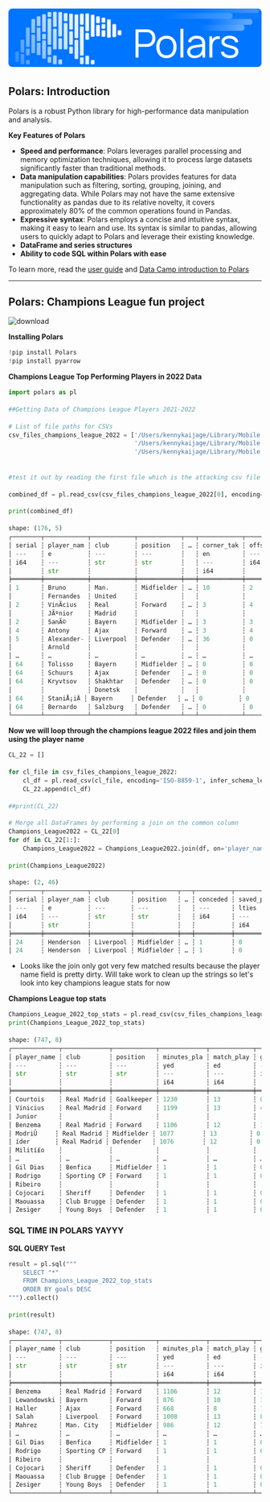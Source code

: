 <h1 align="center">
  <img src="https://raw.githubusercontent.com/pola-rs/polars-static/master/banner/polars_github_banner.svg" alt="Polars logo">
  <br>
</h1>


## Polars: Introduction 

Polars is a robust Python library for high-performance data manipulation and analysis.

**Key Features of Polars**
- **Speed and performance**: Polars leverages parallel processing and memory optimization techniques, allowing it to process large datasets significantly faster than traditional methods.
- **Data manipulation capabilities**: Polars provides features for data manipulation such as filtering, sorting, grouping, joining, and aggregating data. While Polars may not have the same extensive functionality as pandas due to its relative novelty, it covers approximately 80% of the common operations found in Pandas.
- **Expressive syntax**: Polars employs a concise and intuitive syntax, making it easy to learn and use. Its syntax is similar to pandas, allowing users to quickly adapt to Polars and leverage their existing knowledge.
- **DataFrame and series structures**
- **Ability to code SQL within Polars with ease**

To learn more, read the [user guide](https://docs.pola.rs/) and [Data Camp introduction to Polars](https://www.datacamp.com/blog/an-introduction-to-polars-python-s-tool-for-large-scale-data-analysis)

***

## Polars: Champions League fun project 
![download](https://github.com/user-attachments/assets/bef70db7-d093-4580-8a13-d6c3ac48f444)

**Installing Polars**
```Python
!pip install Polars
!pip install pyarrow
```


**Champions League Top Performing Players in 2022 Data**
```Python
import polars as pl

##Getting Data of Champions League Players 2021-2022

# List of file paths for CSVs
csv_files_champions_league_2022 = ['/Users/kennykaijage/Library/Mobile Documents/com~apple~CloudDocs/Desktop/Datasets/Datasets_for_projects/attacking.csv', '/Users/kennykaijage/Library/Mobile Documents/com~apple~CloudDocs/Desktop/Datasets/Datasets_for_projects/disciplinary.csv', '/Users/kennykaijage/Library/Mobile Documents/com~apple~CloudDocs/Desktop/Datasets/Datasets_for_projects/distributon.csv', 
                                   '/Users/kennykaijage/Library/Mobile Documents/com~apple~CloudDocs/Desktop/Datasets/Datasets_for_projects/key_stats.csv', '/Users/kennykaijage/Library/Mobile Documents/com~apple~CloudDocs/Desktop/Datasets/Datasets_for_projects/goals.csv', 
                                   '/Users/kennykaijage/Library/Mobile Documents/com~apple~CloudDocs/Desktop/Datasets/Datasets_for_projects/defending.csv','/Users/kennykaijage/Library/Mobile Documents/com~apple~CloudDocs/Desktop/Datasets/Datasets_for_projects/goalkeeping.csv']


#test it out by reading the first file which is the attacking csv file

combined_df = pl.read_csv(csv_files_champions_league_2022[0], encoding='ISO-8859-1', infer_schema_length=10000, ignore_errors=True )

print(combined_df)

shape: (176, 5)
┌────────┬────────────┬────────────┬────────────┬───┬────────────┬──────────┬──────────┬───────────┐
│ serial ┆ player_nam ┆ club       ┆ position   ┆ … ┆ corner_tak ┆ offsides ┆ dribbles ┆ match_pla │
│ ---    ┆ e          ┆ ---        ┆ ---        ┆   ┆ en         ┆ ---      ┆ ---      ┆ yed       │
│ i64    ┆ ---        ┆ str        ┆ str        ┆   ┆ ---        ┆ i64      ┆ i64      ┆ ---       │
│        ┆ str        ┆            ┆            ┆   ┆ i64        ┆          ┆          ┆ i64       │
╞════════╪════════════╪════════════╪════════════╪═══╪════════════╪══════════╪══════════╪═══════════╡
│ 1      ┆ Bruno      ┆ Man.       ┆ Midfielder ┆ … ┆ 10         ┆ 2        ┆ 7        ┆ 7         │
│        ┆ Fernandes  ┆ United     ┆            ┆   ┆            ┆          ┆          ┆           │
│ 2      ┆ VinÃ­cius   ┆ Real       ┆ Forward    ┆ … ┆ 3          ┆ 4        ┆ 83       ┆ 13        │
│        ┆ JÃºnior    ┆ Madrid     ┆            ┆   ┆            ┆          ┆          ┆           │
│ 2      ┆ SanÃ©      ┆ Bayern     ┆ Midfielder ┆ … ┆ 3          ┆ 3        ┆ 32       ┆ 10        │
│ 4      ┆ Antony     ┆ Ajax       ┆ Forward    ┆ … ┆ 3          ┆ 4        ┆ 28       ┆ 7         │
│ 5      ┆ Alexander- ┆ Liverpool  ┆ Defender   ┆ … ┆ 36         ┆ 0        ┆ 9        ┆ 9         │
│        ┆ Arnold     ┆            ┆            ┆   ┆            ┆          ┆          ┆           │
│ …      ┆ …          ┆ …          ┆ …          ┆ … ┆ …          ┆ …        ┆ …        ┆ …         │
│ 64     ┆ Tolisso    ┆ Bayern     ┆ Midfielder ┆ … ┆ 0          ┆ 0        ┆ 0        ┆ 4         │
│ 64     ┆ Schuurs    ┆ Ajax       ┆ Defender   ┆ … ┆ 0          ┆ 0        ┆ 0        ┆ 3         │
│ 64     ┆ Kryvtsov   ┆ Shakhtar   ┆ Defender   ┆ … ┆ 0          ┆ 0        ┆ 0        ┆ 3         │
│        ┆            ┆ Donetsk    ┆            ┆   ┆            ┆          ┆          ┆           │
│ 64     ┆ StaniÅ¡iÄ ┆ Bayern     ┆ Defender   ┆ … ┆ 0          ┆ 0        ┆ 0        ┆ 2         │
│ 64     ┆ Bernardo   ┆ Salzburg   ┆ Defender   ┆ … ┆ 0          ┆ 0        ┆ 0        ┆ 2         │
└────────┴────────────┴────────────┴────────────┴───┴────────────┴──────────┴──────────┴───────────┘

```

**Now we will loop through the champions league 2022 files and join them using the player name**

```Python
CL_22 = []

for cl_file in csv_files_champions_league_2022:
    cl_df = pl.read_csv(cl_file, encoding='ISO-8859-1', infer_schema_length=10000, ignore_errors=True )
    CL_22.append(cl_df)

##print(CL_22)

# Merge all DataFrames by performing a join on the common column
Champions_League2022 = CL_22[0]
for df in CL_22[1:]:
    Champions_League2022 = Champions_League2022.join(df, on='player_name', how='inner')

print(Champions_League2022)

shape: (2, 46)
┌────────┬────────────┬───────────┬────────────┬───┬──────────┬────────────┬───────────┬───────────┐
│ serial ┆ player_nam ┆ club      ┆ position   ┆ … ┆ conceded ┆ saved_pena ┆ cleanshee ┆ punches   │
│ ---    ┆ e          ┆ ---       ┆ ---        ┆   ┆ ---      ┆ lties      ┆ ts        ┆ made      │
│ i64    ┆ ---        ┆ str       ┆ str        ┆   ┆ i64      ┆ ---        ┆ ---       ┆ ---       │
│        ┆ str        ┆           ┆            ┆   ┆          ┆ i64        ┆ i64       ┆ i64       │
╞════════╪════════════╪═══════════╪════════════╪═══╪══════════╪════════════╪═══════════╪═══════════╡
│ 24     ┆ Henderson  ┆ Liverpool ┆ Midfielder ┆ … ┆ 1        ┆ 0          ┆ 0         ┆ 1         │
│ 24     ┆ Henderson  ┆ Liverpool ┆ Midfielder ┆ … ┆ 1        ┆ 0          ┆ 0         ┆ 1         │

```
- Looks like the join only got very few matched results because the player name field is pretty dirty. Will take work to clean up the strings so let's look into key champions league stats for now

**Champions League top stats**
```Python
Champions_League_2022_top_stats = pl.read_csv(csv_files_champions_league_2022[3], encoding='ISO-8859-1', infer_schema_length=10000, ignore_errors=True )
print(Champions_League_2022_top_stats)

shape: (747, 8)
┌─────────────┬─────────────┬────────────┬─────────────┬────────────┬───────┬─────────┬────────────┐
│ player_name ┆ club        ┆ position   ┆ minutes_pla ┆ match_play ┆ goals ┆ assists ┆ distance_c │
│ ---         ┆ ---         ┆ ---        ┆ yed         ┆ ed         ┆ ---   ┆ ---     ┆ overed     │
│ str         ┆ str         ┆ str        ┆ ---         ┆ ---        ┆ i64   ┆ i64     ┆ ---        │
│             ┆             ┆            ┆ i64         ┆ i64        ┆       ┆         ┆ str        │
╞═════════════╪═════════════╪════════════╪═════════════╪════════════╪═══════╪═════════╪════════════╡
│ Courtois    ┆ Real Madrid ┆ Goalkeeper ┆ 1230        ┆ 13         ┆ 0     ┆ 0       ┆ 64.2       │
│ Vinicius    ┆ Real Madrid ┆ Forward    ┆ 1199        ┆ 13         ┆ 4     ┆ 6       ┆ 133        │
│ Junior      ┆             ┆            ┆             ┆            ┆       ┆         ┆            │
│ Benzema     ┆ Real Madrid ┆ Forward    ┆ 1106        ┆ 12         ┆ 15    ┆ 1       ┆ 121.5      │
│ ModriÛ     ┆ Real Madrid ┆ Midfielder ┆ 1077        ┆ 13         ┆ 0     ┆ 4       ┆ 124.5      │
│ íder       ┆ Real Madrid ┆ Defender   ┆ 1076        ┆ 12         ┆ 0     ┆ 0       ┆ 110.4      │
│ Milití£o    ┆             ┆            ┆             ┆            ┆       ┆         ┆            │
│ …           ┆ …           ┆ …          ┆ …           ┆ …          ┆ …     ┆ …       ┆ …          │
│ Gil Dias    ┆ Benfica     ┆ Midfielder ┆ 1           ┆ 1          ┆ 0     ┆ 0       ┆ 0.7        │
│ Rodrigo     ┆ Sporting CP ┆ Forward    ┆ 1           ┆ 1          ┆ 0     ┆ 0       ┆ 0.7        │
│ Ribeiro     ┆             ┆            ┆             ┆            ┆       ┆         ┆            │
│ Cojocari    ┆ Sheriff     ┆ Defender   ┆ 1           ┆ 1          ┆ 0     ┆ 0       ┆ 0.5        │
│ Maouassa    ┆ Club Brugge ┆ Defender   ┆ 1           ┆ 1          ┆ 0     ┆ 0       ┆ 0.2        │
│ Zesiger     ┆ Young Boys  ┆ Defender   ┆ 1           ┆ 1          ┆ 0     ┆ 0       ┆ 0          │
```


### SQL TIME IN POLARS YAYYY

**SQL QUERY Test**
```Python
result = pl.sql("""
    SELECT "*"
    FROM Champions_League_2022_top_stats
    ORDER BY goals DESC
""").collect()

print(result)

shape: (747, 8)
┌─────────────┬─────────────┬────────────┬─────────────┬────────────┬───────┬─────────┬────────────┐
│ player_name ┆ club        ┆ position   ┆ minutes_pla ┆ match_play ┆ goals ┆ assists ┆ distance_c │
│ ---         ┆ ---         ┆ ---        ┆ yed         ┆ ed         ┆ ---   ┆ ---     ┆ overed     │
│ str         ┆ str         ┆ str        ┆ ---         ┆ ---        ┆ i64   ┆ i64     ┆ ---        │
│             ┆             ┆            ┆ i64         ┆ i64        ┆       ┆         ┆ str        │
╞═════════════╪═════════════╪════════════╪═════════════╪════════════╪═══════╪═════════╪════════════╡
│ Benzema     ┆ Real Madrid ┆ Forward    ┆ 1106        ┆ 12         ┆ 15    ┆ 1       ┆ 121.5      │
│ Lewandowski ┆ Bayern      ┆ Forward    ┆ 876         ┆ 10         ┆ 13    ┆ 3       ┆ 99.7       │
│ Haller      ┆ Ajax        ┆ Forward    ┆ 668         ┆ 8          ┆ 11    ┆ 1       ┆ 82.2       │
│ Salah       ┆ Liverpool   ┆ Forward    ┆ 1008        ┆ 13         ┆ 8     ┆ 2       ┆ 112        │
│ Mahrez      ┆ Man. City   ┆ Midfielder ┆ 986         ┆ 12         ┆ 7     ┆ 2       ┆ 120.1      │
│ …           ┆ …           ┆ …          ┆ …           ┆ …          ┆ …     ┆ …       ┆ …          │
│ Gil Dias    ┆ Benfica     ┆ Midfielder ┆ 1           ┆ 1          ┆ 0     ┆ 0       ┆ 0.7        │
│ Rodrigo     ┆ Sporting CP ┆ Forward    ┆ 1           ┆ 1          ┆ 0     ┆ 0       ┆ 0.7        │
│ Ribeiro     ┆             ┆            ┆             ┆            ┆       ┆         ┆            │
│ Cojocari    ┆ Sheriff     ┆ Defender   ┆ 1           ┆ 1          ┆ 0     ┆ 0       ┆ 0.5        │
│ Maouassa    ┆ Club Brugge ┆ Defender   ┆ 1           ┆ 1          ┆ 0     ┆ 0       ┆ 0.2        │
│ Zesiger     ┆ Young Boys  ┆ Defender   ┆ 1           ┆ 1          ┆ 0     ┆ 0       ┆ 0          │
└─────────────┴─────────────┴────────────┴─────────────┴────────────┴───────┴─────────┴────────────┘
```



